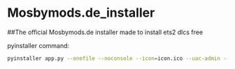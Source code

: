 # Mosbymods.de_installer
##The official Mosbymods.de installer made to install ets2 dlcs free

pyinstaller command:
```sh
pyinstaller app.py --onefile --noconsole --icon=icon.ico --uac-admin --add-data "browseicon.png;." --add-data "icon.ico;."
```
